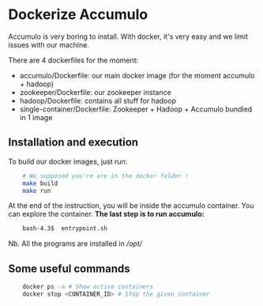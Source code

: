 # Dockerize Accumulo

Accumulo is very boring to install. With docker, it's very easy 
and we limit issues with our machine.

There are 4 dockerfiles for the moment:
 - accumulo/Dockerfile: our main docker image (for the moment accumulo + hadoop)
 - zookeeper/Dockerfile: our zookeeper instance
 - hadoop/Dockerfile: contains all stuff for hadoop
 - single-container/Dockerfile: Zookeeper + Hadoop + Accumulo bundled in 1 image

## Installation and execution

To build our docker images, just run:
``` bash
    # We supposed you're are in the docker folder !
    make build
    make run
```

At the end of the instruction, you will be inside the accumulo container. You can explore the container. **The last step is to run accumulo:**
``` bash
    bash-4.3$  entrypoint.sh
```
Nb. All the programs are installed in */opt/*


## Some useful commands
``` bash
    docker ps -a # Show active containers
    docker stop <CONTAINER_ID> # Stop the given container
```